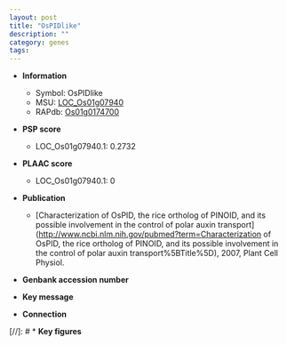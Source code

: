 ```yaml
---
layout: post
title: "OsPIDlike"
description: ""
category: genes
tags: 
---
```


* **Information**  
    + Symbol: OsPIDlike  
    + MSU: [LOC_Os01g07940](http://rice.plantbiology.msu.edu/cgi-bin/ORF_infopage.cgi?orf=LOC_Os01g07940)  
    + RAPdb: [Os01g0174700](http://rapdb.dna.affrc.go.jp/viewer/gbrowse_details/irgsp1?name=Os01g0174700)  

* **PSP score**  
    + LOC_Os01g07940.1: 0.2732 

* **PLAAC score**  
    + LOC_Os01g07940.1: 0 

* **Publication**  
    + [Characterization of OsPID, the rice ortholog of PINOID, and its possible involvement in the control of polar auxin transport](http://www.ncbi.nlm.nih.gov/pubmed?term=Characterization of OsPID, the rice ortholog of PINOID, and its possible involvement in the control of polar auxin transport%5BTitle%5D), 2007, Plant Cell Physiol.

* **Genbank accession number**  

* **Key message**  

* **Connection**  

[//]: # * **Key figures**  


